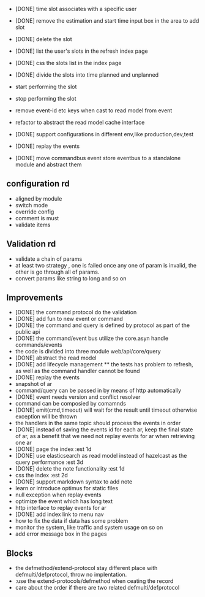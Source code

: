  
* [DONE] time slot associates with a specific user
* [DONE] remove the estimation and start time input box in the area to add slot
* [DONE] delete the slot
* [DONE] list the user's slots in the refresh index page
* [DONE] css the slots list in the index page
* [DONE] divide the slots into time planned and unplanned
* start performing the slot
* stop performing the slot
* remove event-id etc keys when cast to read model from event
* refactor to abstract the read model cache interface
* [DONE] support configurations in different env,like production,dev,test

* [DONE] replay the events
* [DONE] move commandbus event store eventbus to a standalone module and abstract them


configuration rd
---
* aligned by module
* switch mode
* override config
* comment is must
* validate items


Validation rd
---

* validate a chain of params
* at least two strategy , one is failed once any one of param is invalid, the other is go through all of params.
* convert params like string to long and so on


Improvements
------------
* [DONE] the command protocol do the validation
* [DONE] add fun to new event or command
* [DONE] the command and query is defined by protocol as part of the public api
* [DONE] the command/event bus utilize the core.asyn handle commands/events
* the code is divided into three module web/api/core/query
* [DONE] abstract the read model
* [DONE] add lifecycle management
** the tests has problem to refresh, as well as the command handler cannot be found
* [DONE] replay the events
* snapshot of ar
* command/query can be passed in by means of http automatically
* [DONE] event needs version and conflict resolver
* command can be composied by comamnds
* [DONE] emit(cmd,timeout) will wait for the result until timeout otherwise exception will be thrown
* the handlers in the same topic should process the events in order
* [DONE] instead of saving the events id for each ar, keep the final state of ar, as a benefit that we need not replay events 
for ar when retrieving one ar
* [DONE] page the index :est 1d
* [DONE] use elasticsearch as read model instead of hazelcast as the query performance :est 3d
* [DONE] delete the note functionality :est 1d
* css the index :est 2d
* [DONE] support markdown syntax to add note
* learn or introduce optimus for static files
* null exception when replay events
* optimize the event which has long text
* http interface to replay events for ar 
* [DONE] add index link to menu nav
* how to fix the data if data has some problem
* monitor the system, like traffic and system usage on so on
* add error message box in the pages

Blocks
------
* the defmethod/extend-protocol stay different place with defmulti/defprotocol, throw no implentation.
* :use the extend-protocols/defmethod when ceating the record
* care about the order if there are two related defmulti/defprotocol




